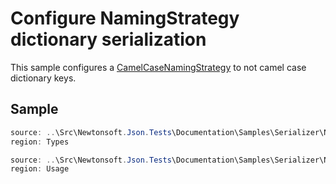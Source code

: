 ﻿# Configure NamingStrategy dictionary serialization

This sample configures a [CamelCaseNamingStrategy](T:Newtonsoft.Json.Serialization.CamelCaseNamingStrategy) to not camel case dictionary keys.

## Sample

```csharp Types
source: ..\Src\Newtonsoft.Json.Tests\Documentation\Samples\Serializer\NamingStrategySkipDictionaryKeys.cs
region: Types
```

```csharp Usage
source: ..\Src\Newtonsoft.Json.Tests\Documentation\Samples\Serializer\NamingStrategySkipDictionaryKeys.cs
region: Usage
```
